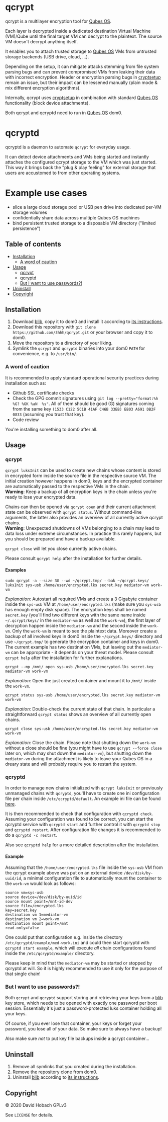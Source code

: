 # qcrypt

qcrypt is a multilayer encryption tool for [Qubes OS](https://www.qubes-os.org/).

Each layer is decrypted inside a dedicated destination Virtual Machine (VM)/Qube until the final target VM can decrypt to the plaintext. The source VM doesn't decrypt anything itself.

It enables you to attach trusted storage to [Qubes OS](https://www.qubes-os.org/) VMs from untrusted storage backends (USB drive, cloud, ...).

Depending on the setup, it can mitigate attacks stemming from file system parsing bugs and can prevent compromised VMs from leaking their data with incorrect encryption. Header or encryption parsing bugs in [cryptsetup](https://gitlab.com/cryptsetup/cryptsetup/wikis/home) remain an issue, but their impact can be lessened manually (plain mode & mix different encryption algorithms).

Internally, qcrypt uses [cryptsetup](https://gitlab.com/cryptsetup/cryptsetup/wikis/home) in combination with standard [Qubes OS](https://www.qubes-os.org/) functionality (block device attachments).

Both qcrypt and qcryptd need to run in [Qubes OS](https://www.qubes-os.org/) dom0.

# qcryptd

qcryptd is a daemon to automate `qcrypt` for everyday usage.

It can detect device attachments and VMs being started and instantly attaches the configured qcrypt storage to the VM which was just started. This way it brings back the "plug & play feeling" for external storage that users are accustomed to from other operating systems.

# Example use cases

- slice a large cloud storage pool or USB pen drive into dedicated per-VM storage volumes
- confidentially share data across multiple Qubes OS machines
- bind persistent trusted storage to a disposable VM directory ("limited persistence")

## Table of contents

- [Installation](#installation)
  - [A word of caution](#a-word-of-caution)
- [Usage](#usage)
  - [qcrypt](#qcrypt)
  - [qcryptd](#qcryptd)
  - [But I want to use passwords?!](#but-i-want-to-use-passwords?!)
- [Uninstall](#uninstall)
- [Copyright](#copyright)

## Installation

1. Download [blib](https://github.com/3hhh/blib), copy it to dom0 and install it according to [its instructions](https://github.com/3hhh/blib#installation).
2. Download this repository with `git clone https://github.com/3hhh/qcrypt.git` or your browser and copy it to dom0.
3. Move the repository to a directory of your liking.
4. Symlink the `qcrypt` and `qcryptd` binaries into your dom0 `PATH` for convenience, e.g. to `/usr/bin/`.

### A word of caution

It is recommended to apply standard operational security practices during installation such as:

- Github SSL certificate checks
- Check the GPG commit signatures using `git log --pretty="format:%h %G? %GK %aN  %s"`. All of them should be good (G) signatures coming from the same key `(1533 C122 5C1B 41AF C46B 33EB) EB03 A691 DB2F 0833` (assuming you trust that key).
- Code review

You're installing something to dom0 after all.

## Usage

### qcrypt

`qcrypt luksInit` can be used to create new chains whose content is stored in encrypted form inside the source file in the respective source VM. The initial creation however happens in dom0; keys and the encrypted container are automatically passed to the respective VMs in the chain.  
**Warning**: Keep a backup of all encryption keys in the chain unless you're ready to lose your encrypted data.

Chains can then be opened via `qcrypt open` and their current attachment state can be observed with `qcrypt status`. Without command-line arguments, the latter also provides an overview of all currently active qcrypt chains.  
**Warning**: Unexpected shutdowns of VMs belonging to a chain may lead to data loss under extreme circumstances. In practice this rarely happens, but you should be prepared and have a backup available.

`qcrypt close` will let you close currently active chains.

Please consult `qcrypt help` after the installation for further details.

#### Examples

```
sudo qcrypt -a --size 3G --wd ~/qcrypt.tmp/ --bak ~/qcrypt.keys/ luksInit sys-usb /home/user/encrypted.lks secret.key mediator-vm work-vm
```

*Explanation:*
Autostart all required VMs and create a 3 Gigabyte container inside the `sys-usb` VM at `/home/user/encrypted.lks` (make sure you `sys-usb` has enough empty disk space). The encryption keys shall be named `secret.key` (you'll find two different keys with the same name inside `~/.qcrypt/keys/` in the `mediator-vm` as well as the `work-vm`), the first layer of decryption happen inside the `mediator-vm` and the second inside the `work-vm`. Only the `work-vm` is meant to see the plaintext data.
Moreover create a backup of all involved keys in dom0 inside the `~/qcrypt.keys/` directory and use `~/qcrypt.tmp/` to generate the encryption container and keys in dom0.
The current example has two destination VMs, but leaving out the `mediator-vm` can be appropriate - it depends on your threat model. Please consult `qcrypt help` after the installation for further explanations.

```
qcrypt --mp /mnt/ open sys-usb /home/user/encrypted.lks secret.key mediator-vm work-vm
```

*Explanation:*
Open the just created container and mount it to `/mnt/` inside the `work-vm`.

```
qcrypt status sys-usb /home/user/encrypted.lks secret.key mediator-vm work-vm
```

*Explanation:*
Double-check the current state of that chain. In particular a straightforward `qcrypt status` shows an overview of all currently open chains.

```
qcrypt close sys-usb /home/user/encrypted.lks secret.key mediator-vm work-vm
```

*Explanation:*
Close the chain. Please note that shutting down the `work-vm` without a close should be fine (you might have to use `qcrypt --force close` later on, which may shut down the `mediator-vm`), but shutting down the `mediator-vm` during the attachment is likely to leave your Qubes OS in a dreary state and will probably require you to restart the system.

### qcryptd

In order to manage new chains initialized with `qcrypt luksInit` or previously unmanaged chains with `qcryptd`, you'll have to create one ini configuration file per chain inside `/etc/qcryptd/default`. An example ini file can be found [here](https://github.com/3hhh/qcrypt/blob/master/conf/examples/ex01.ini).

It is then recommended to check that configuration with `qcryptd check`. Assuming your configuration was found to be correct, you can start the qcryptd service with `qcryptd start` and further control it with `qcryptd stop` and `qcryptd restart`. After configuration file changes it is recommended to do a `qcryptd -c restart`.

Also see `qcryptd help` for a more detailed description after the installation.

#### Example

Assuming that the `/home/user/encrypted.lks` file inside the `sys-usb` VM from the qcrypt example above was put on an external device `/dev/disk/by-uuid/id`, a minimal configuration file to automatically mount the container to the `work-vm` would look as follows:

```
source vm=sys-usb
source device=/dev/disk/by-uuid/id
source mount point=/mnt-id-dev
source file=/encrypted.lks
key=secret.key
destination vm 1=mediator-vm
destination vm 2=work-vm
destination mount point=/mnt
read-only=false
```

One could put that configuration e.g. inside the directory `/etc/qcryptd/example/med-work.ini` and could then start qcryptd with `qcryptd start example`, which will execute _all_ chain configurations found inside the `/etc/qcryptd/example/` directory.

Please keep in mind that the `mediator-vm` may be started or stopped by qcryptd at will. So it is highly recommended to use it only for the purpose of that single chain!

### But I want to use passwords?!

Both `qcrypt` and `qcryptd` support storing and retrieving your keys from a [blib](https://github.com/3hhh/blib) key store, which needs to be opened with exactly one password per boot session. Essentially it's just a password-protected luks container holding all your keys.

Of course, if you ever lose that container, your keys or forget your password, you lose all of your data. So make sure to always have a backup!

Also make sure _not_ to put key file backups inside a qcrypt container...

## Uninstall

1. Remove all symlinks that you created during the installation.
2. Remove the repository clone from dom0.
3. Uninstall [blib](https://github.com/3hhh/blib) according to [its instructions](https://github.com/3hhh/blib#uninstall).

## Copyright

© 2020 David Hobach
GPLv3

See `LICENSE` for details.
